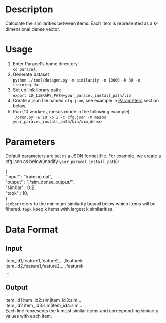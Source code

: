 # Descripton
Calculate the similarities between items. Each item is represented as a k-dimensional dense vector.

# Usage
1. Enter Paracel's home directory  
```cd paracel;``` 
2. Generate dataset   
```python ./tool/datagen.py -m similarity -n 10000 -k 80 -o training.dat```
3. Set up link library path:  
```export LD_LIBRARY_PATH=your_paracel_install_path/lib```  
4. Create a json file named `cfg.json`, see example in [Parameters](#parameters) section below.
5. Run (10 workers, mesos mode in the following example)   
```./prun.py -w 10 -p 1 -c cfg.json -m mesos your_paracel_install_path/bin/sim_dense```

# Parameters
Default parameters are set in a JSON format file. For example, we create a cfg.json as below(modify `your_paracel_install_path`):

{    
    "input" : "training.dat",    
    "output" : "./sim_dense_output/",    
    "simbar" : 0.2,    
    "topk" : 10,    
}    
`simbar` refers to the minimum similarity bound below which items will be filtered. `topk` keep k items with largest k similarities.

# Data Format
## Input
item_id1,feature1,feature2,...,featurek    
item_id2,feature1,feature2,...,featurek    
...    

## Output
item_id1 item_id2:sim|item_id3:sim...   
item_id2 item_id3:sim|item_id4:sim...   
Each line represents the k most similar items and corresponding simiarity values with each item.
